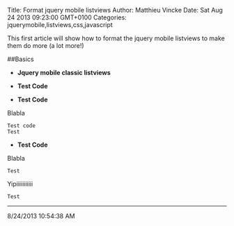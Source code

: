 Title: Format jquery mobile listviews
Author: Matthieu Vincke
Date: Sat Aug 24 2013 09:23:00 GMT+0100
Categories: jquerymobile,listviews,css,javascript


This first article will show how to format the jquery mobile listviews to make them do more (a lot more!)

##Basics

- **Jquery mobile classic listviews**


- **Test Code**

- **Test Code**

Blabla

	Test code
	Test

- **Test Code**

Blabla

	Test

Yipiiiiiiiiiii

	Test



----------
8/24/2013 10:54:38 AM 